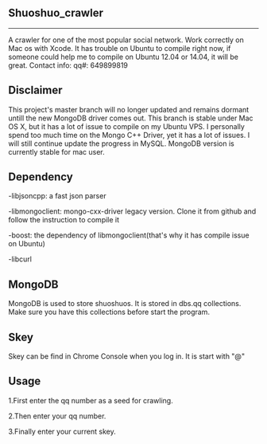 Shuoshuo_crawler
----------------
----------------
A crawler for one of the most popular social network. Work correctly on Mac os with Xcode.
It has trouble on Ubuntu to compile right now, if someone could help me to compile on Ubuntu 12.04 or 14.04, it will be great. Contact info: qq#: 649899819

Disclaimer
----------
This project's master branch will no longer updated and remains dormant untill the new MongoDB driver comes out. This branch is stable under Mac OS X, but it has a lot of issue to compile on my Ubuntu VPS.  I personally spend too much time on the Mongo C++ Driver, yet it has a lot of issues. I will still continue update the progress in MySQL. MongoDB version is currently stable for mac user.

Dependency
----------
-libjsoncpp: a fast json parser

-libmongoclient: mongo-cxx-driver legacy version. Clone it from github and follow the instruction to compile it

-boost: the dependency of libmongoclient(that's why it has compile issue on Ubuntu)

-libcurl

MongoDB
--------
MongoDB is used to store shuoshuos. It is stored in dbs.qq collections. Make sure you have this collections before start the program.

Skey
----
Skey can be find in Chrome Console when you log in. It is start with "@"

Usage
------
1.First enter the qq number as a seed for crawling.

2.Then enter your qq number.

3.Finally enter your current skey.
